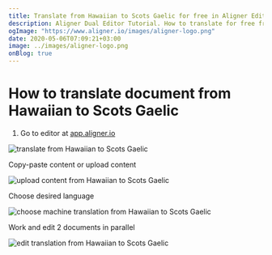 ```yaml
---
title: Translate from Hawaiian to Scots Gaelic for free in Aligner Editor
description: Aligner Dual Editor Tutorial. How to translate for free from Hawaiian to Scots Gaelic. Aligner is multilingual document management platform. 
ogImage: "https://www.aligner.io/images/aligner-logo.png"
date: 2020-05-06T07:09:21+03:00
image: ../images/aligner-logo.png
onBlog: true
---
```


# How to translate document from Hawaiian to Scots Gaelic

1. Go to editor at [app.aligner.io](https://app.aligner.io "Aligner App web page")

![translate from Hawaiian to Scots Gaelic](../aligner-blank-editor.png "translate from Hawaiian to Scots Gaelic")

Copy-paste content or upload content

![upload content from Hawaiian to Scots Gaelic](../aligner-uploaded-document.png "upload content from Hawaiian to Scots Gaelic")

Choose desired language

![choose machine translation from Hawaiian to Scots Gaelic](../aligner-language-dropdown.png "choose machine translation from Hawaiian to Scots Gaelic")

Work and edit 2 documents in parallel

![edit translation from Hawaiian to Scots Gaelic](../aligner-double-sitded-editor.png "edit translation from Hawaiian to Scots Gaelic")

